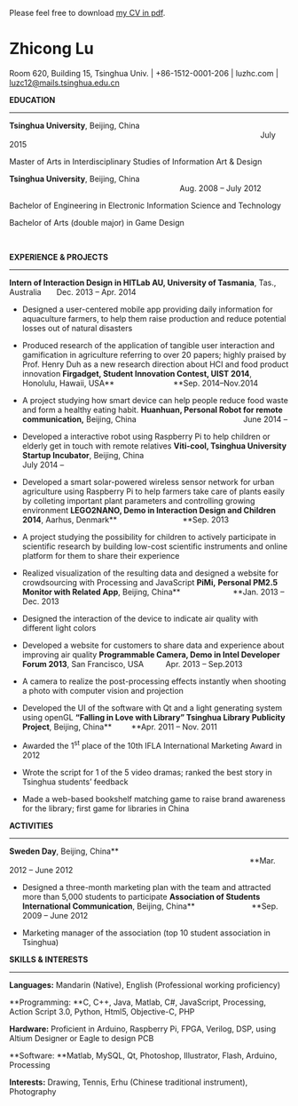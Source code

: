 Please feel free to download [my CV in pdf](http://luzhc.com/wp-content/uploads/2015/01/CV_Zhicong-Lu.pdf).

# Zhicong Lu

Room 620, Building 15, Tsinghua Univ. | +86-1512-0001-206 | luzhc.com | luzc12@mails.tsinghua.edu.cn

**EDUCATION**

* * *

**Tsinghua University**, Beijing, China                                                                                                                    July 2015

Master of Arts in Interdisciplinary Studies of Information Art &amp; Design

**Tsinghua University**, Beijing, China                                                                                               Aug. 2008 – July 2012

Bachelor of Engineering in Electronic Information Science and Technology

Bachelor of Arts (double major) in Game Design

&nbsp;

**EXPERIENCE &amp; PROJECTS**

* * *

**Intern of Interaction Design in HITLab AU, University of Tasmania**, Tas., Australia       Dec. 2013 – Apr. 2014

*   Designed a user-centered mobile app providing daily information for aquaculture farmers, to help them raise production and reduce potential losses out of natural disasters
*   Produced research of the application of tangible user interaction and gamification in agriculture referring to over 20 papers; highly praised by Prof. Henry Duh as a new research direction about HCI and food product innovation
**Firgadget, Student Innovation Contest, UIST 2014**, Honolulu, Hawaii, USA**                           **Sep. 2014–Nov.2014

*   A project studying how smart device can help people reduce food waste and form a healthy eating habit.
**Huanhuan, Personal Robot for remote communication,** Beijing, China                                                 June 2014 –

*   Developed a interactive robot using Raspberry Pi to help children or elderly get in touch with remote relatives
**Viti-cool, Tsinghua University Startup Incubator**, Beijing, China                                                               July 2014 –

*   Developed a smart solar-powered wireless sensor network for urban agriculture using Raspberry Pi to help farmers take care of plants easily by colleting important plant parameters and controlling growing environment
**LEGO2NANO, Demo in Interaction Design and Children 2014**, Aarhus, Denmark**                              **Sep. 2013

*   A project studying the possibility for children to actively participate in scientific research by building low-cost scientific instruments and online platform for them to share their experience
*   Realized visualization of the resulting data and designed a website for crowdsourcing with Processing and JavaScript
**PiMi,** **Personal PM2.5 Monitor with Related App**, Beijing, China**                        **Jan. 2013 – Dec. 2013

*   Designed the interaction of the device to indicate air quality with different light colors
*   Developed a website for customers to share data and experience about improving air quality
**Programmable Camera, Demo in Intel Developer Forum 2013**, San Francisco, USA          Apr. 2013 – Sep.2013

*   A camera to realize the post-processing effects instantly when shooting a photo with computer vision and projection
*   Developed the UI of the software with Qt and a light generating system using openGL
**“Falling in Love with Library” Tsinghua Library Publicity Project**, Beijing, China**         **Apr. 2011 – Nov. 2011

*   Awarded the 1<sup>st</sup> place of the 10th IFLA International Marketing Award in 2012
*   Wrote the script for 1 of the 5 video dramas; ranked the best story in Tsinghua students’ feedback
*   Made a web-based bookshelf matching game to raise brand awareness for the library; first game for libraries in China
&nbsp;

**ACTIVITIES**

* * *

**Sweden Day**, Beijing, China**                                                                                                               **Mar. 2012 – June 2012

*   Designed a three-month marketing plan with the team and attracted more than 5,000 students to participate
**Association of Students International Communication**, Beijing, China**                          **Sep. 2009 – June 2012

*   Marketing manager of the association (top 10 student association in Tsinghua)
&nbsp;

**SKILLS &amp; INTERESTS**

* * *

**Languages:** Mandarin (Native), English (Professional working proficiency)

**Programming: **C, C++, Java, Matlab, C#, JavaScript, Processing, Action Script 3.0, Python, Html5, Objective-C, PHP

**Hardware:** Proficient in Arduino, Raspberry Pi, FPGA, Verilog, DSP, using Altium Designer or Eagle to design PCB

**Software: **Matlab, MySQL, Qt, Photoshop, Illustrator, Flash, Arduino, Processing

**Interests:** Drawing, Tennis, Erhu (Chinese traditional instrument), Photography
